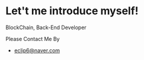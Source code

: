 # Let't me introduce myself!

BlockChain, Back-End Developer

Please Contact Me By
  
- eclip6@naver.com
